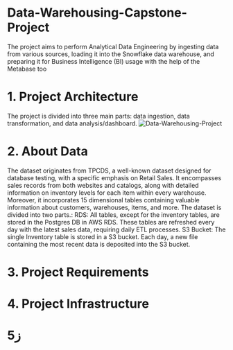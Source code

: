 # Data-Warehousing-Capstone-Project
The project aims to perform Analytical Data Engineering by ingesting data from various sources, loading it into the Snowflake data warehouse, and preparing it for Business Intelligence (BI) usage with the help of the Metabase too
# 1. Project Architecture
The project is divided into three main parts: data ingestion, data transformation, and data analysis/dashboard.
![Data-Warehousing-Project](https://github.com/idmaram/Data-Warehousing-Project/assets/160900371/31ea2e71-15c3-4628-aceb-5712f0d5e504)
# 2. About Data
The dataset originates from TPCDS, a well-known dataset designed for database testing, with a specific emphasis on Retail Sales. It encompasses sales records from both websites and catalogs, along with detailed information on inventory levels for each item within every warehouse. Moreover, it incorporates 15 dimensional tables containing valuable information about customers, warehouses, items, and more.
The dataset is divided into two parts.:
RDS: All tables, except for the inventory tables, are stored in the Postgres DB in AWS RDS. These tables are refreshed every day with the latest sales data, requiring daily ETL processes.
S3 Bucket: The single Inventory table is stored in a S3 bucket. Each day, a new file containing the most recent data is deposited into the S3 bucket.
# 3. Project Requirements

# 4. Project Infrastructure

# 5ز
